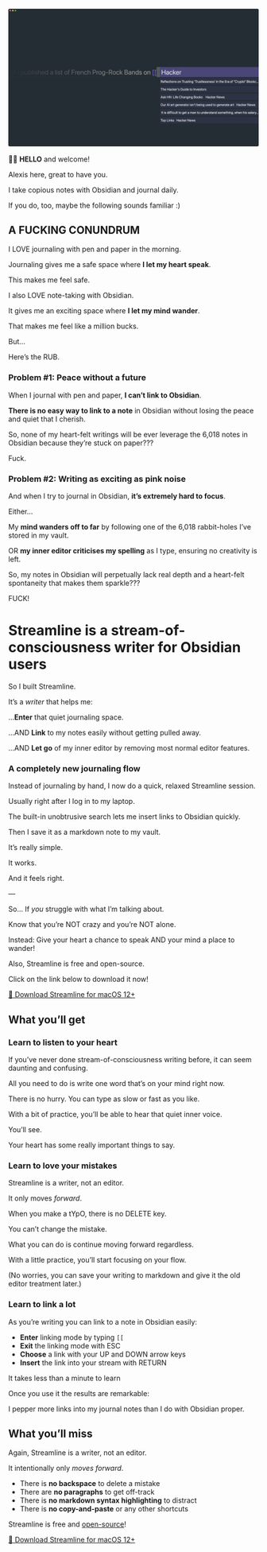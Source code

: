 ![Streamline Demo](https://github.com/akaalias/getstreamline/raw/main/demo.png)

👋🏻 **HELLO** and welcome! 

Alexis here, great to have you. 

I take copious notes with Obsidian and journal daily.

If you do, too, maybe the following sounds familiar :)

## A FUCKING CONUNDRUM

I LOVE journaling with pen and paper in the morning.

Journaling gives me a safe space where **I let my heart speak**. 

This makes me feel safe.

I also LOVE note-taking with Obsidian. 

It gives me an exciting space where **I let my mind wander**.

That makes me feel like a million bucks.

But… 

Here’s the RUB.

### Problem #1: Peace without a future

When I journal with pen and paper, **I can’t link to Obsidian**.

**There is no easy way to link to a note** in Obsidian without losing the peace and quiet that I cherish. 

So, none of my heart-felt writings will be ever leverage the 6,018 notes in Obsidian because they’re stuck on paper???

Fuck.

### Problem #2: Writing as exciting as pink noise

And when I try to journal in Obsidian, **it’s extremely hard to focus**.

Either…

My **mind wanders off to far** by following one of the 6,018 rabbit-holes I’ve stored in my vault.

OR **my inner editor criticises my spelling** as I type, ensuring no creativity is left.

So, my notes in Obsidian will perpetually lack real depth and a heart-felt spontaneity that makes them sparkle???

FUCK!

# Streamline is a stream-of-consciousness writer for Obsidian users

So I built Streamline.

It’s a *writer* that helps me:

…**Enter** that quiet journaling space.

…AND **Link** to my notes easily without getting pulled away.

…AND **Let go** of my inner editor by removing most normal editor features.

### A completely new journaling flow
Instead of journaling by hand, I now do a quick, relaxed Streamline session.

Usually right after I log in to my laptop. 

The built-in unobtrusive search lets me insert links to Obsidian quickly. 

Then I save it as a markdown note to my vault.

It’s really simple.

It works. 

And it feels right.

—

So… If *you* struggle with what I’m talking about. 

Know that you’re NOT crazy and you’re NOT alone.

Instead: Give your heart a chance to speak AND your mind a place to wander!

Also, Streamline is free and open-source. 

Click on the link below to download it now!

[🎁 Download Streamline for macOS 12+](https://github.com/akaalias/getstreamline/releases/latest/download/Streamline.zip)

## What you’ll get

### Learn to listen to your heart
If you’ve never done stream-of-consciousness writing before, it can seem daunting and confusing. 

All you need to do is write one word that’s on your mind right now. 

There is no hurry. You can type as slow or fast as you like. 

With a bit of practice, you’ll be able to hear that quiet inner voice. 

You’ll see.

Your heart has some really important things to say.

### Learn to love your mistakes
Streamline is a writer, not an editor. 

It only moves *forward*. 

When you make a tYpO, there is no DELETE key. 

You can’t change the mistake. 

What you can do is continue moving forward regardless. 

With a little practice, you’ll start focusing on your flow.

(No worries, you can save your writing to markdown and give it the old editor treatment later.)

### Learn to link a lot

As you’re writing you can link to a note in Obsidian easily:

- **Enter** linking mode by typing `[[`
- **Exit** the linking mode with ESC
- **Choose** a link with your UP and DOWN arrow keys
- **Insert** the link into your stream with RETURN

It takes less than a minute to learn 

Once you use it the results are remarkable:

I pepper more links into my journal notes than I do with Obsidian proper.

## What you’ll miss

Again, Streamline is a writer, not an editor. 

It intentionally only *moves forward*. 

- There is **no backspace** to delete a mistake
- There are **no paragraphs** to get off-track
- There is **no markdown syntax highlighting** to distract 
- There is **no copy-and-paste** or any other shortcuts

Streamline is free and [open-source](https://github.com/akaalias/Streamline)!

[🎁 Download Streamline for macOS 12+](https://github.com/akaalias/getstreamline/releases/latest/download/Streamline.zip)

